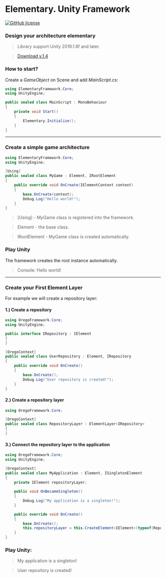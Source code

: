 # Elementary. Unity Framework
[![GitHub license](https://img.shields.io/badge/license-Apache%20License%202.0-blue.svg?style=flat)](https://www.apache.org/licenses/LICENSE-2.0)


### Design your architecture elementary

> Library support Unity 2019.1.8f and later.

> [Download v.1.4](https://github.com/StarKRE/Elementary/releases/download/v.1.4/Elementary.unitypackage)


### How to start?
Create a _GameObject_ on Scene and add _MainScript.cs_:
```csharp
using ElementaryFramework.Core;
using UnityEngine;

public sealed class MainScript : MonoBehaviour
{
    private void Start()
    {
        Elementary.Initialize();
    }
}
```
---

### Create a simple game architecture 

```csharp
using ElementaryFramework.Core;
using UnityEngine;

[Using]
public sealed class MyGame : Element, IRootElement
{
    public override void OnCreate(IElementContext context)
    {
        base.OnCreate(context);
        Debug.Log("Hello world!");
    }
}
```
> [Using] - MyGame class is registered into the framework.

> Element - the base class.

> IRootElement - MyGame class is created automatically.

### Play Unity
The framework creates the root instance automatically.
>Console:  Hello world!



---

### Create your First Element Layer

For example we will create a repository layer:

#### 1.) Create a repository

```csharp
using OregoFramework.Core;
using UnityEngine;

public interface IRepository : IElement
{
}

[OregoContext]
public sealed class UserRepository : Element, IRepository
{
    public override void OnCreate()
    {
        base.OnCreate();
        Debug.Log("User repository is created!");
    }
}
```
#### 2.) Create a repository layer

```csharp
using OregoFramework.Core;

[OregoContext]
public sealed class RepositoryLayer : ElementLayer<IRepository>
{
}
```

#### 3.) Connect the repository layer to the application

```csharp
using OregoFramework.Core;
using UnityEngine;

[OregoContext]
public sealed class MyApplication : Element, ISingletonElement
{
    private IElement repositoryLayer;
    
    public void OnBecameSingleton()
    {
        Debug.Log("My application is a singleton!");
    }

    public override void OnCreate()
    {
        base.OnCreate();
        this.repositoryLayer = this.CreateElement<IElement>(typeof(RepositoryLayer));
    }
}
```

### Play Unity:
>  My application is a singleton!

>  User repository is created!
